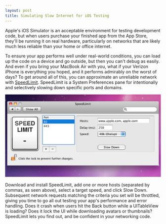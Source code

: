 ```yaml
---
layout: post
title: Simulating Slow Internet for iOS Testing
---
```

Apple's iOS Simulator is an acceptable environment for testing development code, but when users purchase your finished app from the App Store, they'll be running it on real hardware, particularly on networks that are likely much less reliable than your home or office internet.

To ensure your app performs well under real-world conditions, you can load up the code on a device and go outside, but then you can't debug as easily. And even if you bring your MacBook Air with you, what if your Verizon iPhone is everything you hoped, and it performs admirably on the worst of days? To get around all of this, you can approximate an unreliable network with [SpeedLimit](http://mschrag.github.com). SpeedLimit is a System Preferences pane for intentionally and selectively slowing down specific ports and domains.

![speedlimit window](/assets/speedlimit.jpg)

Download and install SpeedLimit, add one or more hosts (separated by commas, as seen above), select a target speed, and click Slow Down. Subsequent network requests matching the criteria you set will be throttled, giving you time to go all out testing your app's performance and error handling. Does it crash when users hit the Back button while a UITableView is loading? Does it lock the UI while downloading avatars or thumbnails? SpeedLimit lets you find out, and be confident in your networking code.
